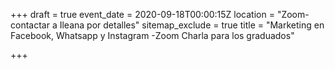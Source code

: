 +++
draft = true
event_date = 2020-09-18T00:00:15Z
location = "Zoom-contactar a Ileana por detalles"
sitemap_exclude = true
title = "Marketing en Facebook, Whatsapp y Instagram -Zoom Charla para los graduados"

+++
